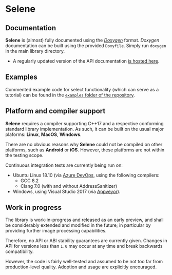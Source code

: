 # Selene

## Documentation

**Selene** is (almost) fully documented using the [_Doxygen_](http://www.stack.nl/~dimitri/doxygen/) format.
_Doxygen_ documentation can be built using the provided `Doxyfile`.
Simply run `doxygen` in the main library directory.

* A regularly updated version of the API documentation [is hosted here](https://selene-lib.org/docs/).

## Examples

Commented example code for select functionality (which can serve as a tutorial) can be found in the
[`examples` folder of the repository](../examples).

## Platform and compiler support

**Selene** requires a compiler supporting C++17 and a respective conforming standard library implementation.
As such, it can be built on the usual major plaforms: **Linux**, **MacOS**, **Windows**.

There are no obvious reasons why **Selene** could not be compiled on other platforms, such as **Android** or **iOS**.
However, these platforms are not within the testing scope.

Continuous integration tests are currently being run on:
- Ubuntu Linux 18.10  (via [Azure DevOps](https://dev.azure.com), using the following compilers:
    - GCC 8.2
    - Clang 7.0 (with and without AddressSanitizer)
- Windows, using Visual Studio 2017 (via [Appveyor](https://www.appveyor.com/)).

## Work in progress

The library is work-in-progress and released as an early preview, and shall be considerably extended and modified in
the future; in particular by providing further image processing capabilities.

Therefore, no API or ABI stability guarantees are currently given.
Changes in API for versions less than `1.0` may occur at any time and break backwards compatibility.

However, the code is fairly well-tested and assumed to be not too far from production-level quality.
Adoption and usage are explicitly encouraged.
